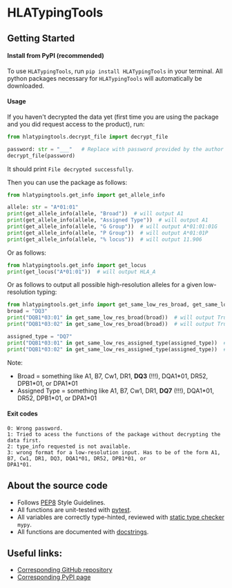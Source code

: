 # HLATypingTools

## Getting Started
#### Install from PyPI (recommended)
To use `HLATypingTools`, run `pip install HLATypingTools` in your terminal.
All python packages necessary for `HLATypingTools` will automatically be downloaded.

#### Usage
If you haven't decrypted the data yet (first time you are using the package and you did request access to the product),
run:
```py
from hlatypingtools.decrypt_file import decrypt_file

password: str = "___"   # Replace with password provided by the author 
decrypt_file(password)
```
It should print `File decrypted successfully`.

Then you can use the package as follows:
```py
from hlatypingtools.get_info import get_allele_info

allele: str = "A*01:01"
print(get_allele_info(allele, "Broad"))  # will output A1
print(get_allele_info(allele, "Assigned Type"))  # will output A1
print(get_allele_info(allele, "G Group"))  # will output A*01:01:01G
print(get_allele_info(allele, "P Group"))  # will output A*01:01P
print(get_allele_info(allele, "% locus"))  # will output 11.906
```

Or as follows:
```py
from hlatypingtools.get_info import get_locus
print(get_locus("A*01:01"))  # will output HLA_A
```

Or as follows to output all possible high-resolution alleles for a given low-resolution typing:
```py
from hlatypingtools.get_info import get_same_low_res_broad, get_same_low_res_assigned_type
broad = "DQ3"
print("DQB1*03:01" in get_same_low_res_broad(broad))  # will output True
print("DQB1*03:02" in get_same_low_res_broad(broad))  # will output True

assigned_type = "DQ7"
print("DQB1*03:01" in get_same_low_res_assigned_type(assigned_type))  # will output True
print("DQB1*03:02" in get_same_low_res_assigned_type(assigned_type))  # will output False
```
Note:
- Broad = something like A1, B7, Cw1, DR1, **DQ3** (!!!), DQA1&ast;01, DR52, DPB1&ast;01, or DPA1&ast;01
- Assigned Type = something like A1, B7, Cw1, DR1, **DQ7** (!!!), DQA1&ast;01, DR52, DPB1&ast;01, or DPA1&ast;01

#### Exit codes
```
0: Wrong password.
1: Tried to acess the functions of the package without decrypting the data first.
2: type_info requested is not available.
3: wrong format for a low-resolution input. Has to be of the form A1, B7, Cw1, DR1, DQ3, DQA1*01, DR52, DPB1*01, or 
DPA1*01.
```

## About the source code
- Follows [PEP8](https://peps.python.org/pep-0008/) Style Guidelines.
- All functions are unit-tested with [pytest](https://docs.pytest.org/en/stable/).
- All variables are correctly type-hinted, reviewed with [static type checker](https://mypy.readthedocs.io/en/stable/)
`mypy`.
- All functions are documented with [docstrings](https://www.python.org/dev/peps/pep-0257/).


## Useful links:
- [Corresponding GitHub repository](https://github.com/JasonMendoza2008/HLATypingTools)
- [Corresponding PyPI page](https://pypi.org/project/HLATypingTools)
